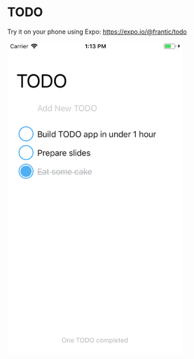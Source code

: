 # TODO

Try it on your phone using Expo: https://expo.io/@frantic/todo

<img src=".github/screenshot.png" width="400">
